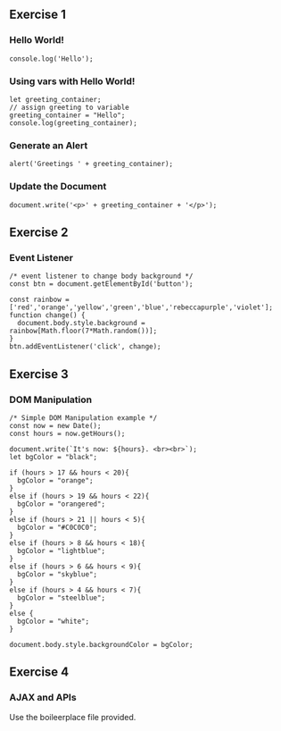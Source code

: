 ## Exercise 1
### Hello World!
```
console.log('Hello');
```
### Using vars with Hello World!
```
let greeting_container;
// assign greeting to variable
greeting_container = "Hello";
console.log(greeting_container);
```

### Generate an Alert
```
alert('Greetings ' + greeting_container);
```
### Update the Document
```
document.write('<p>' + greeting_container + '</p>');
```

## Exercise 2
### Event Listener
```
/* event listener to change body background */
const btn = document.getElementById('button');

const rainbow = ['red','orange','yellow','green','blue','rebeccapurple','violet'];
function change() {
  document.body.style.background = rainbow[Math.floor(7*Math.random())];
}
btn.addEventListener('click', change);
```

## Exercise 3
### DOM Manipulation
```
/* Simple DOM Manipulation example */
const now = new Date();
const hours = now.getHours();

document.write(`It's now: ${hours}. <br><br>`);
let bgColor = "black";

if (hours > 17 && hours < 20){
  bgColor = "orange";
}
else if (hours > 19 && hours < 22){
  bgColor = "orangered";
}
else if (hours > 21 || hours < 5){
  bgColor = "#C0C0C0";
}
else if (hours > 8 && hours < 18){
  bgColor = "lightblue";
}
else if (hours > 6 && hours < 9){
  bgColor = "skyblue";
}
else if (hours > 4 && hours < 7){
  bgColor = "steelblue";
}
else {
  bgColor = "white";
}

document.body.style.backgroundColor = bgColor;
```

## Exercise 4
### AJAX and APIs

Use the boileerplace file provided.









